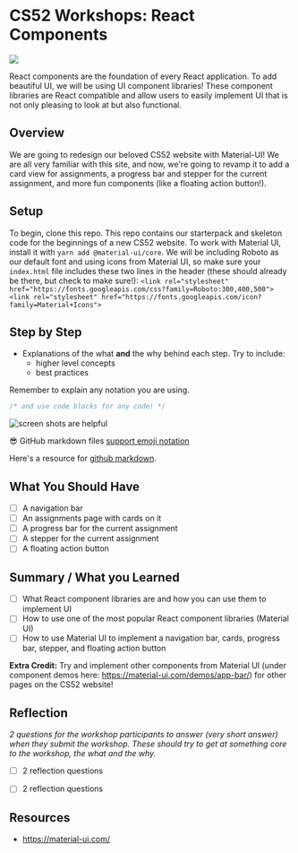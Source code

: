 # CS52 Workshops:  React Components

![](http://i.giphy.com/eUh8NINbZf9Ys.gif)

React components are the foundation of every React application. To add beautiful UI, we will be using UI component libraries! These component libraries are React compatible and allow users to easily implement UI that is not only pleasing to look at but also functional.

## Overview

We are going to redesign our beloved CS52 website with Material-UI! We are all very familiar with this site, and now, we're going to revamp it to add a card view for assignments, a progress bar and stepper for the current assignment, and more fun components (like a floating action button!). 

## Setup

To begin, clone this repo. This repo contains our starterpack and skeleton code for the beginnings of a new CS52 website.
To work with Material UI, install it with ```yarn add @material-ui/core```.
We will be including Roboto as our default font and using icons from Material UI, so make sure your ```index.html``` file includes these two lines in the header (these should already be there, but check to make sure!):
```<link rel="stylesheet" href="https://fonts.googleapis.com/css?family=Roboto:300,400,500">```
```<link rel="stylesheet" href="https://fonts.googleapis.com/icon?family=Material+Icons">```

## Step by Step

* Explanations of the what **and** the why behind each step. Try to include:
  * higher level concepts
  * best practices

Remember to explain any notation you are using.

```javascript
/* and use code blocks for any code! */
```

![screen shots are helpful](img/screenshot.png)

:sunglasses: GitHub markdown files [support emoji notation](http://www.emoji-cheat-sheet.com/)

Here's a resource for [github markdown](https://guides.github.com/features/mastering-markdown/).

## What You Should Have
* [ ] A navigation bar
* [ ] An assignments page with cards on it
* [ ] A progress bar for the current assignment
* [ ] A stepper for the current assignment
* [ ] A floating action button 

## Summary / What you Learned

* [ ] What React component libraries are and how you can use them to implement UI
* [ ] How to use one of the most popular React component libraries (Material UI)
* [ ] How to use Material UI to implement a navigation bar, cards, progress bar, stepper, and floating action button

**Extra Credit:** Try and implement other components from Material UI (under component demos here: https://material-ui.com/demos/app-bar/) for other pages on the CS52 website! 

## Reflection

*2 questions for the workshop participants to answer (very short answer) when they submit the workshop. These should try to get at something core to the workshop, the what and the why.*

* [ ] 2 reflection questions
* [ ] 2 reflection questions


## Resources

* https://material-ui.com/
